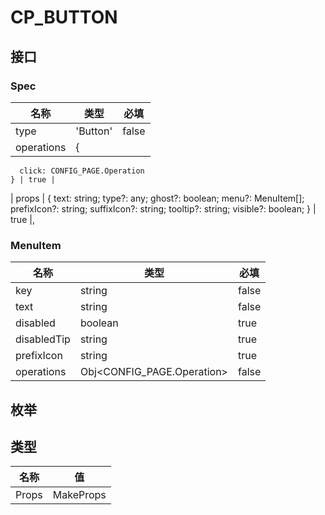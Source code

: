 # CP_BUTTON

## 接口

### Spec

| 名称       | 类型     | 必填  |
| ---------- | -------- | ----- |
| type       | 'Button' | false |
| operations | {        |

      click: CONFIG_PAGE.Operation
    } | true |

| props | {
text: string;
type?: any;
ghost?: boolean;
menu?: MenuItem[];
prefixIcon?: string;
suffixIcon?: string;
tooltip?: string;
visible?: boolean;
} | true |,

### MenuItem

| 名称        | 类型                       | 必填  |
| ----------- | -------------------------- | ----- |
| key         | string                     | false |
| text        | string                     | false |
| disabled    | boolean                    | true  |
| disabledTip | string                     | true  |
| prefixIcon  | string                     | true  |
| operations  | Obj<CONFIG_PAGE.Operation> | false |

## 枚举

## 类型

| 名称  | 值              |
| ----- | --------------- |
| Props | MakeProps<Spec> |
